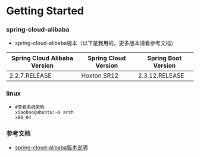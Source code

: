 # Getting Started

### spring-cloud-alibaba

- spring-cloud-alibaba版本（以下是我用的，更多版本请看参考文档）

| Spring Cloud Alibaba Version | Spring Cloud Version | Spring Boot Version |
|------------------------------|----------------------|---------------------|
| 2.2.7.RELEASE                | Hoxton.SR12          | 2.3.12.RELEASE      |

### linux
- ```shell
  #查看系统架构
  xiaobao@ubuntu:~$ arch
  x86_64
  ```

### 参考文档

- [spring-cloud-alibaba版本说明](https://github.com/alibaba/spring-cloud-alibaba/wiki/%E7%89%88%E6%9C%AC%E8%AF%B4%E6%98%8E)

